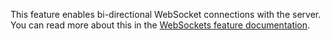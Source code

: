 [//]: # (title: WebSockets)

<include src="lib.md" include-id="outdated_warning"/>

This feature enables bi-directional WebSocket connections with the server.
You can read more about this in the [WebSockets feature documentation](websocket.md).